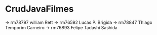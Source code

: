 # CrudJavaFilmes

-> rm78797 william Rett
-> rm76592 Lucas P. Brigida
-> rm78847 Thiago Temporim Carneiro
-> rm76893 Felipe Tadashi Sashida
